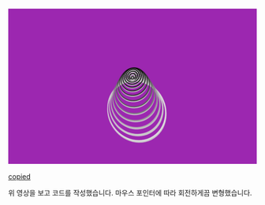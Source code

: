 ![image](https://github.com/ji-seung-ryu/pure_css/blob/main/wavy_circle/image.png)

[copied](https://www.youtube.com/watch?v=1EghfNK218U&t=142s)

위 영상을 보고 코드를 작성했습니다. 마우스 포인터에 따라 회전하게끔 변형했습니다. 
